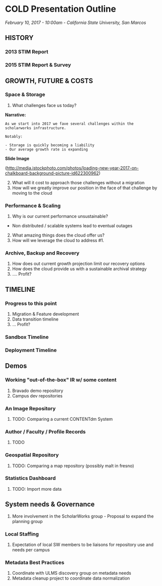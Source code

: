 # COLD Presentation Outline
*February 10, 2017 - 10:00am - California State University, San Marcos*

## HISTORY
### 2013 STIM Report
### 2015 STIM Report & Survey
## GROWTH, FUTURE & COSTS
### Space & Storage
1. What challenges face us today?

**Narrative:**

```
As we start into 2017 we fave several challenges within the scholarworks infrastructure.

Notably: 

- Storage is quickly becoming a liability
- Our average growth rate is expanding

```

**Slide Image**

(http://media.istockphoto.com/photos/loading-new-year-2017-on-chalkboard-background-picture-id622300962)

2. What will it cost to approach those challenges without a migration
3. How will we greatly improve our position in the face of that challenge by moving to the cloud

### Performance & Scaling
1. Why is our current performance unsustainable?
* Non distributed / scalable systems lead to eventual outages
2. What amazing things does the cloud offer us?
3. How will we leverage the cloud to address #1.

### Archive, Backup and Recovery
1. How does out current growth projection limit our recovery options
2. How does the cloud provide us with a sustainable archival strategy
3. .... Profit?

## TIMELINE

### Progress to this point
1. Migration & Feature development
2. Data transition timeline
3. ... Profit?

### Sandbox Timeline

### Deployment Timeline

## Demos

### Working "out-of-the-box" IR w/ some content
1. Bravado demo repository
2. Campus dev repositories

### An Image Repository
1. TODO: Comparing a current CONTENTdm System

### Author / Faculty / Profile Records
1. TODO

### Geospatial Repository
1. TODO: Comparing a map repository (possibly malt in fresno)

### Statistics Dashboard
1. TODO: Import more data

## System needs & Governance
1. More involvement in the ScholarWorks group - Proposal to expand the planning group

### Local Staffing
1. Expectation of local SW members to be liaisons for repository use and needs per campus

### Metadata Best Practices
1. Coordinate with ULMS discovery group on metadata needs
2. Metadata cleanup project to coordinate data normalization